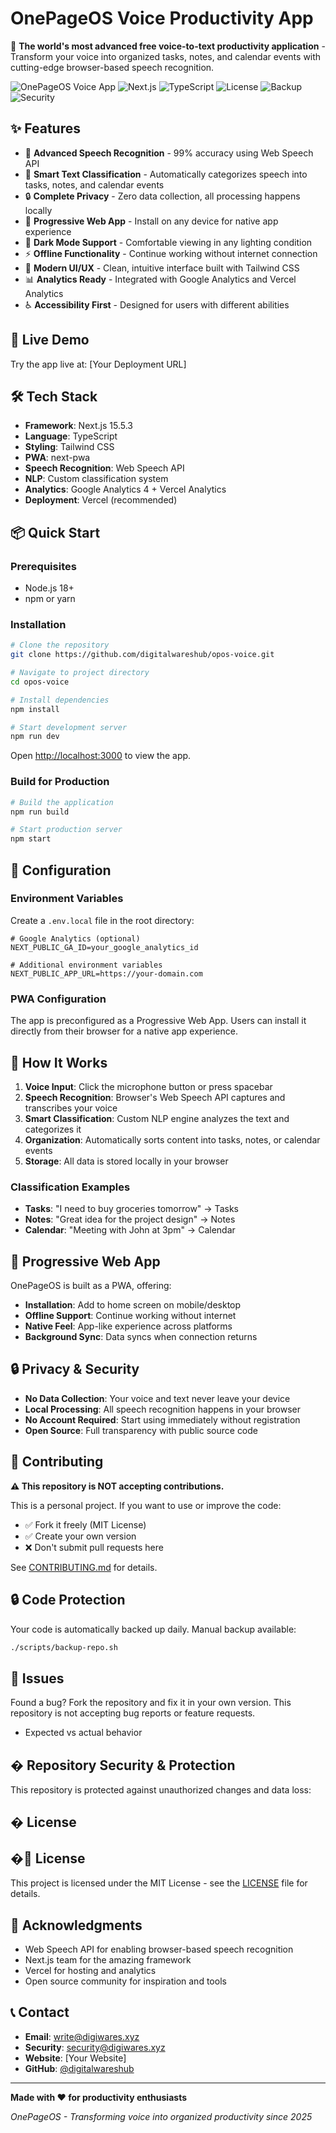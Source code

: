 # OnePageOS Voice Productivity App

🎤 **The world's most advanced free voice-to-text productivity application** - Transform your voice into organized tasks, notes, and calendar events with cutting-edge browser-based speech recognition.

![OnePageOS Voice App](https://img.shields.io/badge/PWA-Ready-blue) ![Next.js](https://img.shields.io/badge/Next.js-15.5.3-black) ![TypeScript](https://img.shields.io/badge/TypeScript-Ready-blue) ![License](https://img.shields.io/badge/License-MIT-green) ![Backup](https://img.shields.io/badge/Protected-Repository-green) ![Security](https://img.shields.io/badge/Security-Policy-orange)

## ✨ Features

- 🎯 **Advanced Speech Recognition** - 99% accuracy using Web Speech API
- 🧠 **Smart Text Classification** - Automatically categorizes speech into tasks, notes, and calendar events
- 🔒 **Complete Privacy** - Zero data collection, all processing happens locally
- 📱 **Progressive Web App** - Install on any device for native app experience
- 🌙 **Dark Mode Support** - Comfortable viewing in any lighting condition
- ⚡ **Offline Functionality** - Continue working without internet connection
- 🎨 **Modern UI/UX** - Clean, intuitive interface built with Tailwind CSS
- 📊 **Analytics Ready** - Integrated with Google Analytics and Vercel Analytics
- ♿ **Accessibility First** - Designed for users with different abilities

## 🚀 Live Demo

Try the app live at: [Your Deployment URL]

## 🛠️ Tech Stack

- **Framework**: Next.js 15.5.3
- **Language**: TypeScript
- **Styling**: Tailwind CSS
- **PWA**: next-pwa
- **Speech Recognition**: Web Speech API
- **NLP**: Custom classification system
- **Analytics**: Google Analytics 4 + Vercel Analytics
- **Deployment**: Vercel (recommended)

## 📦 Quick Start

### Prerequisites

- Node.js 18+ 
- npm or yarn

### Installation

```bash
# Clone the repository
git clone https://github.com/digitalwareshub/opos-voice.git

# Navigate to project directory
cd opos-voice

# Install dependencies
npm install

# Start development server
npm run dev
```

Open [http://localhost:3000](http://localhost:3000) to view the app.

### Build for Production

```bash
# Build the application
npm run build

# Start production server
npm start
```

## 🔧 Configuration

### Environment Variables

Create a `.env.local` file in the root directory:

```env
# Google Analytics (optional)
NEXT_PUBLIC_GA_ID=your_google_analytics_id

# Additional environment variables
NEXT_PUBLIC_APP_URL=https://your-domain.com
```

### PWA Configuration

The app is preconfigured as a Progressive Web App. Users can install it directly from their browser for a native app experience.

## 🎯 How It Works

1. **Voice Input**: Click the microphone button or press spacebar
2. **Speech Recognition**: Browser's Web Speech API captures and transcribes your voice
3. **Smart Classification**: Custom NLP engine analyzes the text and categorizes it
4. **Organization**: Automatically sorts content into tasks, notes, or calendar events
5. **Storage**: All data is stored locally in your browser

### Classification Examples

- **Tasks**: "I need to buy groceries tomorrow" → Tasks
- **Notes**: "Great idea for the project design" → Notes  
- **Calendar**: "Meeting with John at 3pm" → Calendar

## 📱 Progressive Web App

OnePageOS is built as a PWA, offering:

- **Installation**: Add to home screen on mobile/desktop
- **Offline Support**: Continue working without internet
- **Native Feel**: App-like experience across platforms
- **Background Sync**: Data syncs when connection returns

## 🔒 Privacy & Security

- **No Data Collection**: Your voice and text never leave your device
- **Local Processing**: All speech recognition happens in your browser
- **No Account Required**: Start using immediately without registration
- **Open Source**: Full transparency with public source code

## 🤝 Contributing

**⚠️ This repository is NOT accepting contributions.**

This is a personal project. If you want to use or improve the code:
- ✅ Fork it freely (MIT License)
- ✅ Create your own version
- ❌ Don't submit pull requests here

See [CONTRIBUTING.md](CONTRIBUTING.md) for details.

## 🔒 Code Protection

Your code is automatically backed up daily. Manual backup available:

```bash
./scripts/backup-repo.sh
```

## 🐛 Issues

Found a bug? Fork the repository and fix it in your own version. This repository is not accepting bug reports or feature requests.
- Expected vs actual behavior

## � Repository Security & Protection

This repository is protected against unauthorized changes and data loss:

## � License

## �📄 License

This project is licensed under the MIT License - see the [LICENSE](LICENSE) file for details.

## 🙏 Acknowledgments

- Web Speech API for enabling browser-based speech recognition
- Next.js team for the amazing framework
- Vercel for hosting and analytics
- Open source community for inspiration and tools

## 📞 Contact

- **Email**: write@digiwares.xyz
- **Security**: security@digiwares.xyz
- **Website**: [Your Website]
- **GitHub**: [@digitalwareshub](https://github.com/digitalwareshub)

---

**Made with ❤️ for productivity enthusiasts**

*OnePageOS - Transforming voice into organized productivity since 2025*

